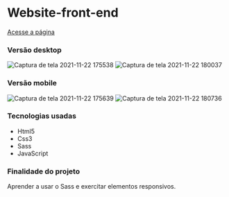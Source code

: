# Website-front-end

[Acesse a página](https://rianvitor26.github.io/website-front-end/)

### Versão desktop
 ![Captura de tela 2021-11-22 175538](https://user-images.githubusercontent.com/77061521/142934239-511fbb5d-21a1-4179-9371-12a4e80cca5c.png)
![Captura de tela 2021-11-22 180037](https://user-images.githubusercontent.com/77061521/142934885-e633099d-36fb-4363-9bc9-23ccab507e4f.png)

### Versão mobile

![Captura de tela 2021-11-22 175639](https://user-images.githubusercontent.com/77061521/142934376-c24a5566-765f-48e3-b66a-da518009db39.png)
![Captura de tela 2021-11-22 180736](https://user-images.githubusercontent.com/77061521/142935475-a4189843-b15c-4b96-a8e7-57eae4a48f05.png)


### Tecnologias usadas
* Html5
* Css3
* Sass
* JavaScript

### Finalidade do projeto

Aprender a usar o Sass e exercitar elementos responsivos.
